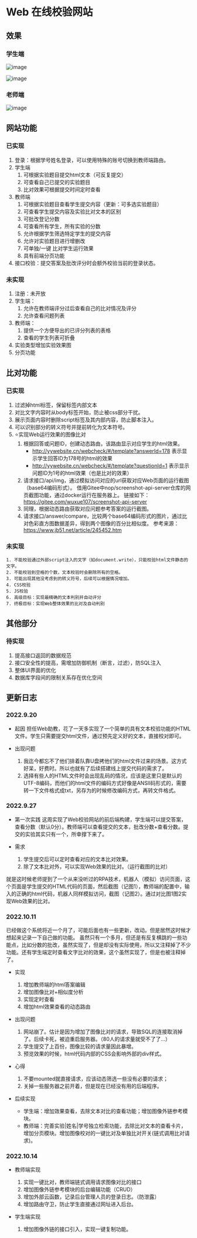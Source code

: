 # Web 在线校验网站

## 效果

### 学生端

![image](https://user-images.githubusercontent.com/66943144/193014916-08c5c01f-f3a1-4bc4-98f7-8d0da0871f76.png)


![image](https://user-images.githubusercontent.com/66943144/193014829-381c9077-cee9-412f-bcc7-284c59e0a985.png)

### 老师端

![image](https://user-images.githubusercontent.com/66943144/193015192-706c218f-3a59-4770-97e5-df66c3007403.png)



## 网站功能

### 已实现

1. 登录：根据学号姓名登录，可以使用特殊的账号切换到教师端路由。
2. 学生端
   1. 可根据实验题目提交html文本（可反复提交）
   2. 可查看自己已提交的实验题目
   3. 比对效果可根据提交时间定时查看
3. 教师端
   1. 可根据实验题目查看学生提交内容（更新：可多选实验题目）
   2. 可查看学生提交内容及实验比对文本的区别
   3. 可批改登记分数
   4. 可查看所有学生，所有实验的分数
   5. 允许根据学生筛选特定学生的提交内容
   6. 允许对实验题目进行增删改
   7. 可单独/一键 比对学生运行效果
   8. 具有前端分页功能
4. 接口校验：提交答案及批改评分时会额外校验当前的登录状态。

### 未实现

1. 注册：未开放
2. 学生端：
   1. 允许在教师端评分过后查看自己的比对情况及评分
   2. 允许查看问题列表
3. 教师端：
   1. 提供一个方便导出的已评分列表的表格
   2. 查看的学生列表可折叠
4. 实验类型增加实验效果图
5. 分页功能


## 比对功能

### 已实现
  1. 过滤掉html标签，保留标签内部文本
  2. 对比文字内容时从body标签开始，防止被css部分干扰。
  3. 展示页面内容时删除script标签及其内部内容，防止脚本注入。
  4. 可以识别部分的转义符号并提前转化为文本符号。
  5. ⭐实现Web运行效果的图像比对
     1. 根据回答或问题ID，创建动态路由，该路由显示对应学生的html效果。
        - http://yywebsite.cn/webcheck/#/template?answerId=178 表示显示学生回答ID为178号的html的效果
        - http://yywebsite.cn/webcheck/#/template?questionId=1 表示显示问题ID为1号的html效果（也是比对的效果）
     2. 请求接口/api/img，通过模拟访问对应的url获取对应Web页面的运行截图（base64编码形式）。
        借用Gitee中nop/screenshot-api-server仓库的网页截图功能，通过docker运行在服务器上。
        链接如下：https://gitee.com/wuxue107/screenshot-api-server
     3. 同理，根据动态路由获取对应问题参考答案的运行截图。
     4. 请求接口/answer/compare，比较两个base64编码形式的图片，通过比对色彩直方图数据差异，得到两个图像的百分比相似度。
        参考来源：https://www.jb51.net/article/245452.htm


### 未实现
    1. 不能校验通过外部script注入的文字（如document.write），只能校验html文件静态的文字。
    2. 不能校验到空格的个数，文本校验时会删除所有的空格。
    3. 可能出现其他没考虑到的转义符号，后续可以根据情况增加。
    4. CSS校验
    5. JS校验
    6. 高级目标：实现最精确的文本判别并自动评分
    7. 终极目标：实现Web整体效果的比对及自动判别

## 其他部分

### 待实现
   1. 提高接口返回的数据规范
   2. 接口安全性的提高，需增加防御机制（断言，过滤），防SQL注入
   3. 整体UI界面的优化
   4. 数据库字段间的限制关系存在优化空间



## 更新日志

### 2022.9.20
- 起因
担任Web助教，花了一天多实现了一个简单的具有文本校验功能的HTML文件。学生只需要提交html文件，通过预先定义好的文本，直接校对即可。

- 出现问题
  1. 我迄今都忘不了他们排着队靠U盘拷他们的html文件过来的场景。这方式好呆，好费时。所以也就有了后续搭建线上提交代码的需求了。
  2. 选择有些人的HTML文件时会出现乱码的情况，应该是这里只是默认的UTF-8编码，而他们的html文件的编码方式好像是ANSII码形式的，需要转一下文件格式成txt，另存为的时候修改编码方式，再转文件格式。

### 2022.9.27
- 第一次实践
这周实现了Web校验网站的前后端构建，学生端可以提交答案，查看分数（默认0分）。教师端可以查看提交的文本，批改分数+查看分数。提交的实验其实只有一个，所幸撑下来了。

- 需求
  1. 学生提交后可以定时查看对应的文本比对效果。
  2. 除了文本比对外，可以实现Web效果的比对。（运行截图的比对）

就是这时候老师提到了一个从来没听过的RPA技术，机器人（模拟）访问页面，这个页面是学生提交的HTML代码的页面，然后截图（记图1），教师端的配置中，输入的正确的html代码，机器人同样模拟访问，截图（记图2）。通过对比图1图2实现Web效果的比对。


### 2022.10.11

已经做这个系统将近一个月了，可能后面也有一些更新，改动。但是居然这时候才想起来记录一下自己做的功能。
虽然只有一个多月，但还是有反复横跳的一些功能点，比如分数的批改，虽然实现了，但是却没有实际使用，所以又注释掉了不少功能。还有学生端定时查看文字比对的效果，这个虽然实现了，但是也被注释掉了。

- 实现
   1. 增加教师端的html答案编辑
   2. 增加图像比对+相似度分析
   3. 实现定时查看
   5. 增加html效果查看的动态路由

- 出现问题
  1. 网站崩了。估计是因为增加了图像比对的请求，导致SQL的连接取消掉了。后续卡死，被迫重启服务器。（80人的请求量就受不了了...）
  2. 学生提交了上百份，图像比较的请求量因此暴增。
  3. 预览效果的时候，html代码内部的CSS会影响外部的div样式。

- 心得
  1. 不要mounted就直接请求，应该动态筛选一些没有必要的请求；
  2. 关掉一些服务器之前开着，但是现在已经没有用的后端程序。

- 后续实现
  - 学生端：增加效果查看，去除文本对比的查看功能；增加图像外链参考模块。
  - 教师端：完善实验|姓名|学号独立检索功能，去除比对文本的查看卡片，增加分页模块。增加图像校对的一键比对及单独比对开关(链式调用比对请求)。


### 2022.10.14

- 教师端实现
  1. 实现一键比对，教师端链式调用请求图像对比的接口
  2. 增加图像外链参考模块的后台编辑功能（CRUD）
  3. 增加外部云函数，记录后台管理人员的登录日志。（防泄露）
  4. 增加路由守卫，防止学生直接通过网址进入后台。


- 学生端实现
  1. 增加图像外链的接口引入，实现一键复制功能。

